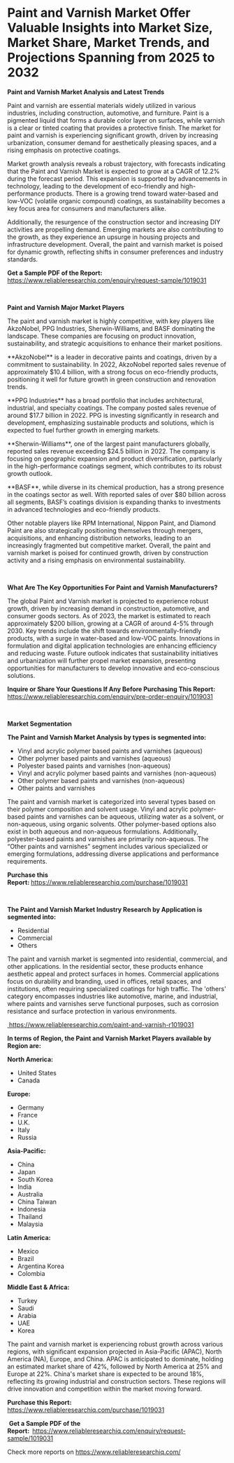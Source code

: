 <p><h1>Paint and Varnish Market Offer Valuable Insights into Market Size, Market Share, Market Trends, and Projections Spanning from 2025 to 2032</h1></p><p><strong>Paint and Varnish Market Analysis and Latest Trends</strong></p>
<p><p>Paint and varnish are essential materials widely utilized in various industries, including construction, automotive, and furniture. Paint is a pigmented liquid that forms a durable color layer on surfaces, while varnish is a clear or tinted coating that provides a protective finish. The market for paint and varnish is experiencing significant growth, driven by increasing urbanization, consumer demand for aesthetically pleasing spaces, and a rising emphasis on protective coatings.</p><p>Market growth analysis reveals a robust trajectory, with forecasts indicating that the Paint and Varnish Market is expected to grow at a CAGR of 12.2% during the forecast period. This expansion is supported by advancements in technology, leading to the development of eco-friendly and high-performance products. There is a growing trend toward water-based and low-VOC (volatile organic compound) coatings, as sustainability becomes a key focus area for consumers and manufacturers alike.</p><p>Additionally, the resurgence of the construction sector and increasing DIY activities are propelling demand. Emerging markets are also contributing to the growth, as they experience an upsurge in housing projects and infrastructure development. Overall, the paint and varnish market is poised for dynamic growth, reflecting shifts in consumer preferences and industry standards.</p></p>
<p><strong>Get a Sample PDF of the Report:&nbsp;</strong> <a href="https://www.reliableresearchiq.com/enquiry/request-sample/1019031?utm_campaign=2227&utm_medium=2&utm_source=Github&utm_content=ia&utm_term=30012025&utm_id=paint-and-varnish">https://www.reliableresearchiq.com/enquiry/request-sample/1019031</a></p>
<p>&nbsp;</p>
<p><strong>Paint and Varnish Major Market Players</strong></p>
<p><p>The paint and varnish market is highly competitive, with key players like AkzoNobel, PPG Industries, Sherwin-Williams, and BASF dominating the landscape. These companies are focusing on product innovation, sustainability, and strategic acquisitions to enhance their market positions.</p><p>**AkzoNobel** is a leader in decorative paints and coatings, driven by a commitment to sustainability. In 2022, AkzoNobel reported sales revenue of approximately $10.4 billion, with a strong focus on eco-friendly products, positioning it well for future growth in green construction and renovation trends.</p><p>**PPG Industries** has a broad portfolio that includes architectural, industrial, and specialty coatings. The company posted sales revenue of around $17.7 billion in 2022. PPG is investing significantly in research and development, emphasizing sustainable products and solutions, which is expected to fuel further growth in emerging markets.</p><p>**Sherwin-Williams**, one of the largest paint manufacturers globally, reported sales revenue exceeding $24.5 billion in 2022. The company is focusing on geographic expansion and product diversification, particularly in the high-performance coatings segment, which contributes to its robust growth outlook.</p><p>**BASF**, while diverse in its chemical production, has a strong presence in the coatings sector as well. With reported sales of over $80 billion across all segments, BASF’s coatings division is expanding thanks to investments in advanced technologies and eco-friendly products.</p><p>Other notable players like RPM International, Nippon Paint, and Diamond Paint are also strategically positioning themselves through mergers, acquisitions, and enhancing distribution networks, leading to an increasingly fragmented but competitive market. Overall, the paint and varnish market is poised for continued growth, driven by construction activity and a rising emphasis on environmental sustainability.</p></p>
<p>&nbsp;</p>
<p><strong>What Are The Key Opportunities For Paint and Varnish Manufacturers?</strong></p>
<p><p>The global Paint and Varnish market is projected to experience robust growth, driven by increasing demand in construction, automotive, and consumer goods sectors. As of 2023, the market is estimated to reach approximately $200 billion, growing at a CAGR of around 4-5% through 2030. Key trends include the shift towards environmentally-friendly products, with a surge in water-based and low-VOC paints. Innovations in formulation and digital application technologies are enhancing efficiency and reducing waste. Future outlook indicates that sustainability initiatives and urbanization will further propel market expansion, presenting opportunities for manufacturers to develop innovative and eco-conscious solutions.</p></p>
<p><strong>Inquire or Share Your Questions If Any Before Purchasing This Report:</strong> <a href="https://www.reliableresearchiq.com/enquiry/pre-order-enquiry/1019031?utm_campaign=2227&utm_medium=2&utm_source=Github&utm_content=ia&utm_term=30012025&utm_id=paint-and-varnish">https://www.reliableresearchiq.com/enquiry/pre-order-enquiry/1019031</a></p>
<p>&nbsp;</p>
<p><strong>Market Segmentation</strong></p>
<p><strong>The Paint and Varnish Market Analysis by types is segmented into:</strong></p>
<p><ul><li>Vinyl and acrylic polymer based paints and varnishes (aqueous)</li><li>Other polymer based paints and varnishes (aqueous)</li><li>Polyester based paints and varnishes (non-aqueous)</li><li>Vinyl and acrylic polymer based paints and varnishes (non-aqueous)</li><li>Other polymer based paints and varnishes (non-aqueous)</li><li>Other paints and varnishes</li></ul></p>
<p><p>The paint and varnish market is categorized into several types based on their polymer composition and solvent usage. Vinyl and acrylic polymer-based paints and varnishes can be aqueous, utilizing water as a solvent, or non-aqueous, using organic solvents. Other polymer-based options also exist in both aqueous and non-aqueous formulations. Additionally, polyester-based paints and varnishes are primarily non-aqueous. The “Other paints and varnishes” segment includes various specialized or emerging formulations, addressing diverse applications and performance requirements.</p></p>
<p><strong>Purchase this Report:&nbsp;</strong><a href="https://www.reliableresearchiq.com/purchase/1019031?utm_campaign=2227&utm_medium=2&utm_source=Github&utm_content=ia&utm_term=30012025&utm_id=paint-and-varnish">https://www.reliableresearchiq.com/purchase/1019031</a></p>
<p>&nbsp;</p>
<p><strong>The Paint and Varnish Market Industry Research by Application is segmented into:</strong></p>
<p><ul><li>Residential</li><li>Commercial</li><li>Others</li></ul></p>
<p><p>The paint and varnish market is segmented into residential, commercial, and other applications. In the residential sector, these products enhance aesthetic appeal and protect surfaces in homes. Commercial applications focus on durability and branding, used in offices, retail spaces, and institutions, often requiring specialized coatings for high traffic. The 'others' category encompasses industries like automotive, marine, and industrial, where paints and varnishes serve functional purposes, such as corrosion resistance and surface protection in various environments.</p></p>
<p><a href="https://www.reliableresearchiq.com/paint-and-varnish-r1019031?utm_campaign=2227&utm_medium=2&utm_source=Github&utm_content=ia&utm_term=30012025&utm_id=paint-and-varnish">&nbsp;https://www.reliableresearchiq.com/paint-and-varnish-r1019031</a></p>
<p><strong>In terms of Region, the Paint and Varnish Market Players available by Region are:</strong></p>
<p>
    <p> <strong> North America: </strong>
        <ul>
            <li>United States</li>
            <li>Canada</li>
        </ul>
        </p> 
    <p> <strong> Europe: </strong>
        <ul>
            <li>Germany</li>
            <li>France</li>
            <li>U.K.</li>
            <li>Italy</li>
            <li>Russia</li>
        </ul>
        </p> 
    <p> <strong> Asia-Pacific: </strong>
        <ul>
            <li>China</li>
            <li>Japan</li>
            <li>South Korea</li>
            <li>India</li>
            <li>Australia</li>
            <li>China Taiwan</li>
            <li>Indonesia</li>
            <li>Thailand</li>
            <li>Malaysia</li>
        </ul>
        </p> 
    <p> <strong> Latin America: </strong>
        <ul>
            <li>Mexico</li>
            <li>Brazil</li>
            <li>Argentina Korea</li>
            <li>Colombia</li>
        </ul>
        </p> 
    <p> <strong> Middle East & Africa: </strong>
        <ul>
            <li>Turkey</li>
            <li>Saudi</li>
            <li>Arabia</li>
            <li>UAE</li>
            <li>Korea</li>
        </ul>
    </p>
    </p>
<p><p>The paint and varnish market is experiencing robust growth across various regions, with significant expansion projected in Asia-Pacific (APAC), North America (NA), Europe, and China. APAC is anticipated to dominate, holding an estimated market share of 42%, followed by North America at 25% and Europe at 22%. China's market share is expected to be around 18%, reflecting its growing industrial and construction sectors. These regions will drive innovation and competition within the market moving forward.</p></p>
<p><strong>Purchase this Report: </strong><a href="https://www.reliableresearchiq.com/purchase/1019031?utm_campaign=2227&utm_medium=2&utm_source=Github&utm_content=ia&utm_term=30012025&utm_id=paint-and-varnish">https://www.reliableresearchiq.com/purchase/1019031</a></p>
<p>&nbsp;<strong>Get a Sample PDF of the Report:&nbsp;&nbsp;</strong><a href="https://www.reliableresearchiq.com/enquiry/request-sample/1019031?utm_campaign=2227&utm_medium=2&utm_source=Github&utm_content=ia&utm_term=30012025&utm_id=paint-and-varnish">https://www.reliableresearchiq.com/enquiry/request-sample/1019031</a></p>
<p><strong></strong></p>
<p>Check more reports on <a href="https://www.reliableresearchiq.com/?utm_campaign=2227&utm_medium=2&utm_source=Github&utm_content=ia&utm_term=30012025&utm_id=paint-and-varnish">https://www.reliableresearchiq.com/</a></p>